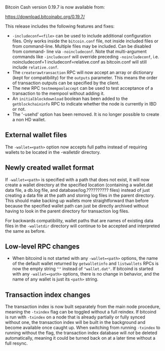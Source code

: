 Bitcoin Cash version 0.19.7 is now available from:

  <https://download.bitcoinabc.org/0.19.7/>

This release includes the following features and fixes:
 - `-includeconf=<file>` can be used to include additional configuration files.
  Only works inside the `bitcoin.conf` file, not inside included files or from
  command-line. Multiple files may be included. Can be disabled from command-
  line via `-noincludeconf`. Note that multi-argument commands like
  `-includeconf` will override preceding `-noincludeconf`, i.e.
    noincludeconf=1
    includeconf=relative.conf
  as bitcoin.conf will still include `relative.conf`.
 - The `createrawtransaction` RPC will now accept an array or dictionary (kept for compatibility) for the `outputs` parameter. This means the order of transaction outputs can be specified by the client.
 - The new RPC `testmempoolaccept` can be used to test acceptance of a transaction to the mempool without adding it.
 - An `initialblockdownload` boolean has been added to the `getblockchaininfo` RPC to indicate whether the node is currently in IBD or not.
 - The '-usehd' option has been removed. It is no longer possible to create a non HD wallet.

External wallet files
---------------------

The `-wallet=<path>` option now accepts full paths instead of requiring wallets
to be located in the -walletdir directory.

Newly created wallet format
---------------------------

If `-wallet=<path>` is specified with a path that does not exist, it will now
create a wallet directory at the specified location (containing a wallet.dat
data file, a db.log file, and database/log.?????????? files) instead of just
creating a data file at the path and storing log files in the parent
directory. This should make backing up wallets more straightforward than
before because the specified wallet path can just be directly archived
without having to look in the parent directory for transaction log files.

For backwards compatibility, wallet paths that are names of existing data
files in the `-walletdir` directory will continue to be accepted and
interpreted the same as before.

Low-level RPC changes
---------------------

 - When bitcoind is not started with any `-wallet=<path>` options, the name of
   the default wallet returned by `getwalletinfo` and `listwallets` RPCs is now
   the empty string `""` instead of `"wallet.dat"`. If bitcoind is started with
   any `-wallet=<path>` options, there is no change in behavior, and the name of
   any wallet is just its `<path>` string.

Transaction index changes
-------------------------

The transaction index is now built separately from the main node procedure,
meaning the `-txindex` flag can be toggled without a full reindex. If bitcoind
is run with `-txindex` on a node that is already partially or fully synced
without one, the transaction index will be built in the background and become
available once caught up. When switching from running `-txindex` to running
without the flag, the transaction index database will *not* be deleted
automatically, meaning it could be turned back on at a later time without a full
resync.
